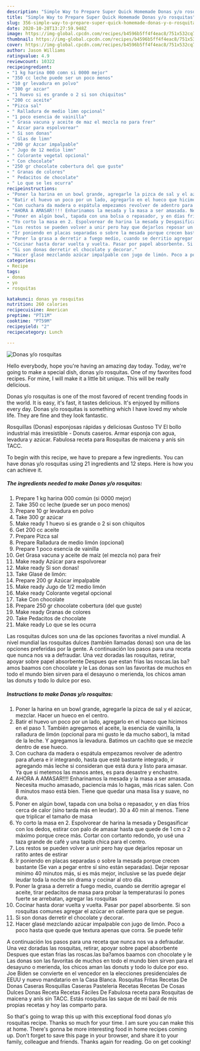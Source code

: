 ```yaml
---
description: "Simple Way to Prepare Super Quick Homemade Donas y/o rosquitas"
title: "Simple Way to Prepare Super Quick Homemade Donas y/o rosquitas"
slug: 356-simple-way-to-prepare-super-quick-homemade-donas-y-o-rosquitas
date: 2020-10-28T13:27:59.948Z
image: https://img-global.cpcdn.com/recipes/b4596b5ff4f4eac8/751x532cq70/donas-yo-rosquitas-foto-principal.jpg
thumbnail: https://img-global.cpcdn.com/recipes/b4596b5ff4f4eac8/751x532cq70/donas-yo-rosquitas-foto-principal.jpg
cover: https://img-global.cpcdn.com/recipes/b4596b5ff4f4eac8/751x532cq70/donas-yo-rosquitas-foto-principal.jpg
author: Jason Williams
ratingvalue: 4.9
reviewcount: 10322
recipeingredient:
- "1 kg harina 000 comn si 0000 mejor"
- "350 cc leche puede ser un poco menos"
- "10 gr levadura en polvo"
- "300 gr azcar"
- "1 huevo si es grande o 2 si son chiquitos"
- "200 cc aceite"
- "Pizca sal"
- " Ralladura de medio limn opcional"
- "1 poco esencia de vainilla"
- " Grasa vacuna y aceite de maz el mezcla no para frer"
- " Azcar para espolvorear"
- " Si son donas"
- " Glas de limn"
- "200 gr Azcar impalpable"
- " Jugo de 12 medio limn"
- " Colorante vegetal opcional"
- " Con chocolate"
- "250 gr chocolate cobertura del que guste"
- " Granas de colores"
- " Pedacitos de chocolate"
- " Lo que se les ocurra"
recipeinstructions:
- "Poner la harina en un bowl grande, agregarle la pizca de sal y el azúcar, mezclar. Hacer un hueco en el centro."
- "Batir el huevo un poco por un lado, agregarlo en el hueco que hicimos en el paso 1. También agregamos el aceite, la esencia de vainilla, la ralladura de limón (opcional para mi gusto le da mucho sabor), la mitad de la leche. Y agregamos la levadura. Batimos un cachito que se mezcle dentro de ese hueco."
- "Con cuchara da madera o espátula empezamos revolver de adentro para afuera e ir integrando, hasta que esté bastante integrado, ir agregando más leche si consideran que está dura.y listo para amasar. Ya que si metemos las manos antes, es para desastre y enchastre."
- "AHORA A AMASAR!!!! Enharinamos la mesada y la masa a ser amasada. Necesita mucho amasado, paciencia más lo hagas, más ricas salen. Con 8 minutos maso está bien. Tiene que quedar una masa lisa y suave, no dura."
- "Poner en algún bowl, tapada con una bolsa o repasador, y en días fríos cerca de calor (sino tarda más en leudar). 30 a 40 min al menos. Tiene que triplicar el tamaño de masa"
- "Yo corto la masa en 2. Espolvorear de harina la mesada y Desgasificar con los dedos, estirar con palo de amasar hasta que quede de 1 cm o 2 máximo porque crece más. Cortar con cortanto redondo, yo usé una taza grande de café y una tapita chica para el centro."
- "Los restos se pueden volver a unir pero hay que dejarlos reposar un ratito antes de estirar"
- "Ir poniendo en placas separadas o sobre la mesada porque crecen bastante (Se van a pegar entre sí sino están separadas). Dejar reposar mínimo 40 minutos más, si es más mejor, inclusive se las puede dejar leudar toda la noche sin drama y cocinar al otro día."
- "Poner la grasa a derretir a fuego medio, cuando se derritio agregar el aceite, tirar pedacitos de masa para probar la temperaturasi lo pones fuerte se arrebatan, agregar las rosquitas"
- "Cocinar hasta dorar vuelta y vuelta. Pasar por papel absorbente. Si son rosquitas comunes agregar el azúcar en caliente para que se pegue."
- "Si son donas derretir el chocolate y decorar."
- "Hacer glasé mezclando azúcar impalpable con jugo de limón. Poco a poco hasta que quede que textura apenas que corra. Se puede teñir"
categories:
- Recipe
tags:
- donas
- yo
- rosquitas

katakunci: donas yo rosquitas 
nutrition: 260 calories
recipecuisine: American
preptime: "PT11M"
cooktime: "PT59M"
recipeyield: "2"
recipecategory: Lunch

---
```



![Donas y/o rosquitas](https://img-global.cpcdn.com/recipes/b4596b5ff4f4eac8/751x532cq70/donas-yo-rosquitas-foto-principal.jpg)

Hello everybody, hope you're having an amazing day today. Today, we're going to make a special dish, donas y/o rosquitas. One of my favorites food recipes. For mine, I will make it a little bit unique. This will be really delicious.

Donas y/o rosquitas is one of the most favored of recent trending foods in the world. It is easy, it's fast, it tastes delicious. It's enjoyed by millions every day. Donas y/o rosquitas is something which I have loved my whole life. They are fine and they look fantastic.

Rosquillas (Donas) esponjosas rápidas y deliciosas Gustoso TV El bollo industrial más irresistible - Donuts caseros. Armar esponja con agua, levadura y azúcar. Fabulosa receta para Rosquitas de maicena y anís sin TACC.


To begin with this recipe, we have to prepare a few ingredients. You can have donas y/o rosquitas using 21 ingredients and 12 steps. Here is how you can achieve it.

<!--inarticleads1-->

##### The ingredients needed to make Donas y/o rosquitas:

1. Prepare 1 kg harina 000 común (si 0000 mejor)
1. Take 350 cc leche (puede ser un poco menos)
1. Prepare 10 gr levadura en polvo
1. Take 300 gr azúcar
1. Make ready 1 huevo si es grande o 2 si son chiquitos
1. Get 200 cc aceite
1. Prepare Pizca sal
1. Prepare  Ralladura de medio limón (opcional)
1. Prepare 1 poco esencia de vainilla
1. Get  Grasa vacuna y aceite de maíz (el mezcla no) para freír
1. Make ready  Azúcar para espolvorear
1. Make ready  Si son donas!
1. Take  Glasé de limón:
1. Prepare 200 gr Azúcar impalpable
1. Make ready  Jugo de 1/2 medio limón
1. Make ready  Colorante vegetal opcional
1. Take  Con chocolate
1. Prepare 250 gr chocolate cobertura (del que guste)
1. Make ready  Granas de colores
1. Take  Pedacitos de chocolate
1. Make ready  Lo que se les ocurra


Las rosquitas dulces son una de las opciones favoritas a nivel mundial. A nivel mundial las rosquitas dulces (también llamadas donas) son una de las opciones preferidas por la gente. A continuación los pasos para una receta que nunca nos va a defraudar. Una vez doradas las rosquitas, retirar, apoyar sobre papel absorbente Despues que estan frias las roscas.las ba?amos baamos con chocolate y le Las donas son las favoritas de muchos en todo el mundo bien sirven para el desayuno o merienda, los chicos aman las donuts y todo lo dulce por eso. 

<!--inarticleads2-->

##### Instructions to make Donas y/o rosquitas:

1. Poner la harina en un bowl grande, agregarle la pizca de sal y el azúcar, mezclar. Hacer un hueco en el centro.
1. Batir el huevo un poco por un lado, agregarlo en el hueco que hicimos en el paso 1. También agregamos el aceite, la esencia de vainilla, la ralladura de limón (opcional para mi gusto le da mucho sabor), la mitad de la leche. Y agregamos la levadura. Batimos un cachito que se mezcle dentro de ese hueco.
1. Con cuchara da madera o espátula empezamos revolver de adentro para afuera e ir integrando, hasta que esté bastante integrado, ir agregando más leche si consideran que está dura.y listo para amasar. Ya que si metemos las manos antes, es para desastre y enchastre.
1. AHORA A AMASAR!!!! Enharinamos la mesada y la masa a ser amasada. Necesita mucho amasado, paciencia más lo hagas, más ricas salen. Con 8 minutos maso está bien. Tiene que quedar una masa lisa y suave, no dura.
1. Poner en algún bowl, tapada con una bolsa o repasador, y en días fríos cerca de calor (sino tarda más en leudar). 30 a 40 min al menos. Tiene que triplicar el tamaño de masa
1. Yo corto la masa en 2. Espolvorear de harina la mesada y Desgasificar con los dedos, estirar con palo de amasar hasta que quede de 1 cm o 2 máximo porque crece más. Cortar con cortanto redondo, yo usé una taza grande de café y una tapita chica para el centro.
1. Los restos se pueden volver a unir pero hay que dejarlos reposar un ratito antes de estirar
1. Ir poniendo en placas separadas o sobre la mesada porque crecen bastante (Se van a pegar entre sí sino están separadas). Dejar reposar mínimo 40 minutos más, si es más mejor, inclusive se las puede dejar leudar toda la noche sin drama y cocinar al otro día.
1. Poner la grasa a derretir a fuego medio, cuando se derritio agregar el aceite, tirar pedacitos de masa para probar la temperaturasi lo pones fuerte se arrebatan, agregar las rosquitas
1. Cocinar hasta dorar vuelta y vuelta. Pasar por papel absorbente. Si son rosquitas comunes agregar el azúcar en caliente para que se pegue.
1. Si son donas derretir el chocolate y decorar.
1. Hacer glasé mezclando azúcar impalpable con jugo de limón. Poco a poco hasta que quede que textura apenas que corra. Se puede teñir


A continuación los pasos para una receta que nunca nos va a defraudar. Una vez doradas las rosquitas, retirar, apoyar sobre papel absorbente Despues que estan frias las roscas.las ba?amos baamos con chocolate y le Las donas son las favoritas de muchos en todo el mundo bien sirven para el desayuno o merienda, los chicos aman las donuts y todo lo dulce por eso. Joe Biden se convierte en el vencedor en la elecciones presidenciales de EEUU y nuevo mandatario en la Casa Blanca. Rosquitas Fritas Recetas De Donas Caseras Rosquillas Caseras Pasteleria Recetas Recetas De Cosas Dulces Donas Receta Recetas Fáciles De Fabulosa receta para Rosquitas de maicena y anís sin TACC. Estás rosquitas las saque de mi baúl de mis propias recetas y hoy las comparto para. 

So that's going to wrap this up with this exceptional food donas y/o rosquitas recipe. Thanks so much for your time. I am sure you can make this at home. There's gonna be more interesting food in home recipes coming up. Don't forget to save this page in your browser, and share it to your family, colleague and friends. Thanks again for reading. Go on get cooking!

